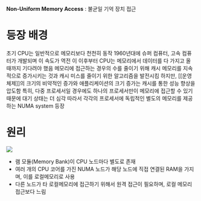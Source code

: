 **Non-Uniform Memory Access** : 불균일 기억 장치 접근
# 등장 배경
초기 CPU는 일반적으로 메모리보다 천천히 동작
1960년대에 슈퍼 컴퓨터, 고속 컴퓨터가 개발되며 이 속도가 역전
이 이후부터 CPU는 메모리에서 데이터를 다 가지고 올 때까지 기다려야 했음
메모리에 접근하는 경우의 수를 줄이기 위해 캐시 메모리를 지속적으로 증가시키는 것과 캐시 미스를 줄이기 위한 알고리즘을 발전시킴
하지만, [[운영체제]]의 크기의 비약적인 증가와 애플리케이션의 크기 증가는 캐시를 통한 성능 향상을 압도함
특히, 다중 프로세서일 경우에도 하나의 프로세서만이 메모리에 접근할 수 있기 때문에 대기 상태는 더 심각
따라서 각각의 프로세서에 독립적인 별도의 메모리를 제공하는 NUMA system 등장
# 원리
![](https://i.imgur.com/nhYHO6f.png)
- 램 모듈(Memory Bank)이 CPU 노드마다 별도로 존재
- 여러 개의 CPU 코어를 가진 NUMA 노드가 해당 노드에 직접 연결된 RAM을 가지며, 이를 로컬메모리로 사용
- 다른 노드가 타 로컬메모리에 접근하기 위해서 원격 접근이 필요하며, 로컬 메모리 접근보다 느림